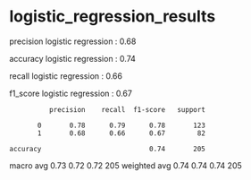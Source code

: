 
logistic_regression_results
===========================


precision logistic regression 	: 0.68

accuracy logistic regression 	: 0.74

recall logistic regression 	: 0.66

f1_score logistic regression 	: 0.67


              precision    recall  f1-score   support

           0       0.78      0.79      0.78       123
           1       0.68      0.66      0.67        82

    accuracy                           0.74       205
   macro avg       0.73      0.72      0.72       205
weighted avg       0.74      0.74      0.74       205

